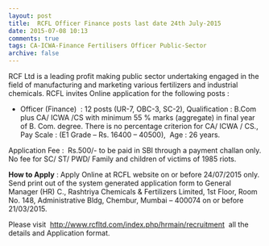```yaml
---
layout: post
title:  RCFL Officer Finance posts last date 24th July-2015
date: 2015-07-08 10:13
comments: true
tags: CA-ICWA-Finance Fertilisers Officer Public-Sector
archive: false
---
```

RCF Ltd is a leading profit making public sector undertaking engaged in the field of manufacturing and marketing various fertilizers and industrial chemicals. RCFL invites Online application for the following posts :


- Officer (Finance)  : 12 posts (UR-7, OBC-3, SC-2), Qualification : B.Com plus CA/ ICWA /CS with minimum 55 % marks (aggregate) in final year of B. Com. degree. There is no percentage criterion for CA/ ICWA / CS., Pay Scale : (E1 Grade – Rs. 16400 – 40500),  Age : 26 years.  


Application Fee :  Rs.500/- to be paid in SBI through a payment challan only. No fee for SC/ ST/ PWD/ Family and children of victims of 1985 riots.

**How to Apply** : Apply Online at RCFL website on or before 24/07/2015 only. Send print out of the system generated application form to General Manager (HR) C., Rashtriya Chemicals & Fertilizers Limited, 1st Floor, Room No. 148, Administrative Bldg, Chembur, Mumbai – 400074 on or before 21/03/2015.


Please visit  <http://www.rcfltd.com/index.php/hrmain/recruitment>  all the details and Application format.






